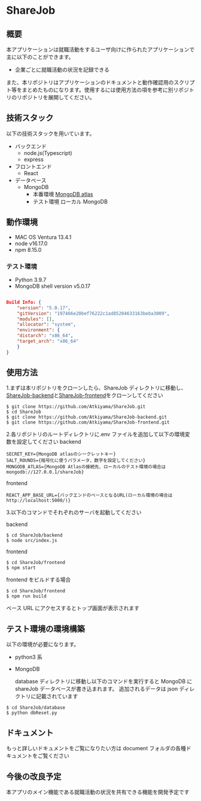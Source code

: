 # ShareJob

## 概要

本アプリケーションは就職活動をするユーザ向けに作られたアプリケーションで主に以下のことができます。

- 企業ごとに就職活動の状況を記録できる

また、本リポジトリはアプリケーションのドキュメントと動作確認用のスクリプト等をまとめたものになります。使用するには使用方法の項を参考に別リポジトリのリポジトリを展開してください。

## 技術スタック

以下の技術スタックを用いています。

- バックエンド
  - node.js(Typescript)
  - express
- フロントエンド
  - React
- データベース
  - MongoDB
    - 本番環境 [MongoDB atlas](https://www.mongodb.com/ja-jp/atlas/database)
    - テスト環境 ローカル MongoDB

## 動作環境

- MAC OS Ventura 13.4.1
- node v16.17.0
- npm 8.15.0

### テスト環境

- Python 3.9.7
- MongoDB shell version v5.0.17

```json

Build Info: {
    "version": "5.0.17",
    "gitVersion": "197466e20bef76222c1ad85204633163beba3009",
    "modules": [],
    "allocator": "system",
    "environment": {
    "distarch": "x86_64",
    "target_arch": "x86_64"
    }
}
```

## 使用方法

1.まずは本リポジトリをクローンしたら、ShareJob ディレクトリに移動し、[ShareJob-backend](https://github.com/Atkiyama/ShareJob-backend)と[ShareJob-frontend](https://github.com/Atkiyama/ShareJob-frontend)をクローンしてください

```shell
$ git clone https://github.com/Atkiyama/ShareJob.git
$ cd ShareJob
$ git clone https://github.com/Atkiyama/ShareJob-backend.git
$ git clone https://github.com/Atkiyama/ShareJob-frontend.git
```

2.各リポジトリのルートディレクトリに.env ファイルを追加して以下の環境変数を設定してください
backend

```TXT
SECRET_KEY={MongoDB atlasのシークレットキー}
SALT_ROUNDS={暗号化に使うパラメータ、数字を設定してください}
MONGODB_ATLAS={MongoDB Atlasの接続先、ローカルのテスト環境の場合はmongodb://127.0.0.1/shareJob}
```

frontend

```TXT
REACT_APP_BASE_URL={バックエンドのベースとなるURL(ローカル環境の場合はhttp://localhost:5000/)}
```

3.以下のコマンドでそれぞれのサーバを起動してください

backend

```shell
$ cd ShareJob/backend
$ node src/index.js
```

frontend

```shell
$ cd ShareJob/frontend
$ npm start
```

frontend をビルドする場合

```shell
$ cd ShareJob/frontend
$ npm run build
```

ベース URL にアクセスするとトップ画面が表示されます

## テスト環境の環境構築

以下の環境が必要になります。

- python3 系
- MongoDB

  database ディレクトリに移動し以下のコマンドを実行すると MongoDB に shareJob データベースが書き込まれます。
  追加されるデータは json ディレクトリに記載されています

```shell
$ cd ShareJob/database
$ python dbReset.py
```

## ドキュメント

もっと詳しいドキュメントをご覧になりたい方は document フォルダの各種ドキュメントをご覧ください

## 今後の改良予定

本アプリのメイン機能である就職活動の状況を共有できる機能を開発予定です
